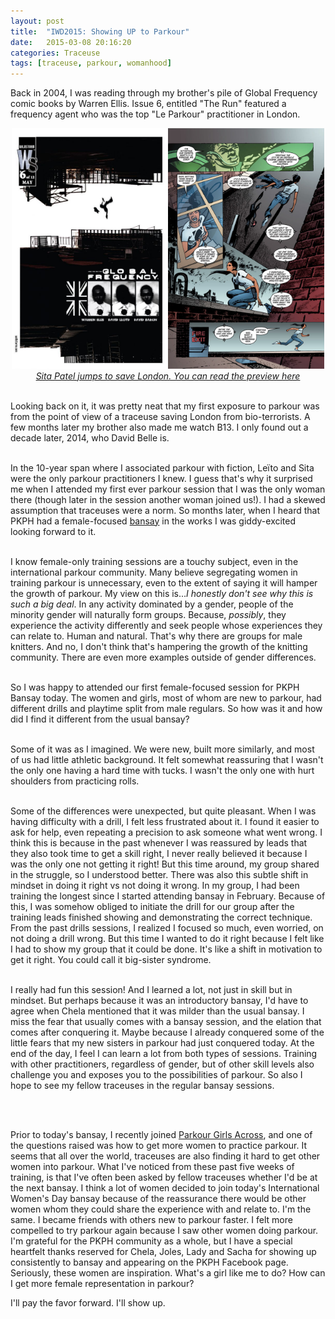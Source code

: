 ```yaml
---
layout: post
title:  "IWD2015: Showing UP to Parkour"
date:   2015-03-08 20:16:20
categories: Traceuse
tags: [traceuse, parkour, womanhood]
---
```


Back in 2004, I was reading through my brother's pile of Global Frequency comic books by Warren Ellis. Issue 6, entitled "The Run" featured a frequency agent who was the top "Le Parkour" practitioner in London. 



<center>
<img src="/assets/images/20150308-TheRun.jpg" alt="Global Frequency 6" width="250"><img src="/assets/images/20150308-Sita.jpg" alt="Global Frequency 6" width="250">  

<a href="https://www.readdcentertainment.com/Global-Frequency-6-of-12/digital-comic/0312900065001">
	<br>
	<i>Sita Patel jumps to save London. You can read the preview here</i>
</a>
</center>

<br>

Looking back on it, it was pretty neat that my first exposure to parkour was from the point of view of a traceuse saving London from bio-terrorists. A few months later my brother also made me watch B13. I only found out a decade later, 2014, who David Belle is.  
<br>

In the 10-year span where I associated parkour with fiction, Leïto and Sita were the only parkour practitioners I knew. I guess that's why it surprised me when I attended my first ever parkour session that I was the only woman there (though later in the session another woman joined us!). I had a skewed assumption that traceuses were a norm. So months later, when I heard that PKPH had a female-focused <a href="http://www.parkourphilippines.org/articles/pkphbansay-parkour-sunday-training-rules-and-regulation">bansay</a> in the works I was giddy-excited looking forward to it.  
<br>

I know female-only training sessions are a touchy subject, even in the international parkour community. Many believe segregating women in training parkour is unnecessary, even to the extent of saying it will hamper the growth of parkour. My view on this is...<i>I honestly don't see why this is such a big deal</i>. In any activity dominated by a gender, people of the minority gender will naturally form groups. Because, <i>possibly</i>, they experience the activity differently and seek people whose experiences they can relate to. Human and natural. That's why there are groups for male knitters. And no, I don't think that's hampering the growth of the knitting community. There are even more examples outside of gender differences.  
<br>

So I was happy to attended our first female-focused session for PKPH Bansay today. The women and girls, most of whom are new to parkour, had different drills and playtime split from male regulars. So how was it and how did I find it different from the usual bansay?   
<br>

Some of it was as I imagined. We were new, built more similarly, and most of us had little athletic background. It felt somewhat reassuring that I wasn't the only one having a hard time with tucks. I wasn't the only one with hurt shoulders from practicing rolls.  
<br>

Some of the differences were unexpected, but quite pleasant. When I was having difficulty with a drill, I felt less frustrated about it. I found it easier to ask for help, even repeating a precision to ask someone what went wrong. I think this is because in the past whenever I was reassured by leads that they also took time to get a skill right, I never really believed it because I was the only one not getting it right! But this time around, my group shared in the struggle, so I understood better. There was also this subtle shift in mindset in doing it right vs not doing it wrong. In my group, I had been training the longest since I started attending bansay in February. Because of this, I was somehow obliged to initiate the drill for our group after the training leads finished showing and demonstrating the correct technique. From the past drills sessions, I realized I focused so much, even worried, on not doing a drill wrong. But this time I wanted to do it right because I felt like I had to show my group that it could be done. It's like a shift in motivation to get it right. You could call it big-sister syndrome.  
<br>

I really had fun this session! And I learned a lot, not just in skill but in mindset. But perhaps because it was an introductory bansay, I'd have to agree when Chela mentioned that it was milder than the usual bansay. I miss the fear that usually comes with a bansay session, and the elation that comes after conquering it. Maybe because I already conquered some of the little fears that my new sisters in parkour had just conquered today. At the end of the day, I feel I can learn a lot from both types of sessions. Training with other practitioners, regardless of gender, but of other skill levels also challenge you and exposes you to the possibilities of parkour. So also I hope to see my fellow traceuses in the regular bansay sessions.  

<br>

<br>

Prior to today's bansay, I recently joined <a href="https://www.facebook.com/groups/girlsacross/">Parkour Girls Across</a>, and one of the questions raised was how to get more women to practice parkour. It seems that all over the world, traceuses are also finding it hard to get other women into parkour. What I've noticed from these past five weeks of training, is that I've often been asked by fellow traceuses whether I'd be at the next bansay. I think a lot of women decided to join today's International Women's Day bansay because of the reassurance there would be other women whom they could share the experience with and relate to. I'm the same. I became friends with others new to parkour faster. I felt more compelled to try parkour again because I saw other women doing parkour. I'm grateful for the PKPH community as a whole, but I have a special heartfelt thanks reserved for Chela, Joles, Lady and Sacha for showing up consistently to bansay and appearing on the PKPH Facebook page. Seriously, these women are inspiration. What's a girl like me to do? How can I get more female representation in parkour?

I'll pay the favor forward. I'll show up. 
